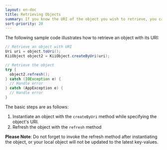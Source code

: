 ```yaml
---
layout: en-doc
title: Retrieving Objects
summary: If you know the URI of the object you wish to retrieve, you can directly retrieve the object from Kii Cloud. The URI is useful as a unique identifier of the object.
sort-priority: 20
---
```

The following sample code illustrates how to retrieve an object with its URI:

```java
// Retrieve an object with URI
Uri uri = object.toUri();
KiiObject object2 = KiiObject.createByUri(uri);

// Retrieve the object
try {
  object2.refresh();
} catch (IOException e) {
  // Handle error
} catch (AppException e) {
  // Handle error
}
```

The basic steps are as follows:

1. Instantiate an object with the `createByUri` method while specifying the object's URI.
2. Refresh the object with the `refresh` method

**Please Note**: Do not forget to invoke the refresh method after instantiating the object, or your local object will not be updated to the latest key-values.

